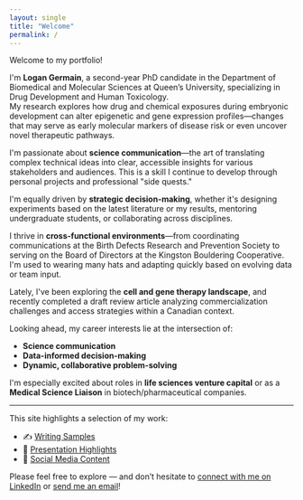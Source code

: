 ```yaml
---
layout: single
title: "Welcome"
permalink: /
---
```



Welcome to my portfolio!

I'm **Logan Germain**, a second-year PhD candidate in the Department of Biomedical and Molecular Sciences at Queen’s University, specializing in Drug Development and Human Toxicology.  
My research explores how drug and chemical exposures during embryonic development can alter epigenetic and gene expression profiles—changes that may serve as early molecular markers of disease risk or even uncover novel therapeutic pathways.

I'm passionate about **science communication**—the art of translating complex technical ideas into clear, accessible insights for various stakeholders and audiences. This is a skill I continue to develop through personal projects and professional "side quests."

I'm equally driven by **strategic decision-making**, whether it's designing experiments based on the latest literature or my results, mentoring undergraduate students, or collaborating across disciplines. 

I thrive in **cross-functional environments**—from coordinating communications at the Birth Defects Research and Prevention Society to serving on the Board of Directors at the Kingston Bouldering Cooperative. I'm used to wearing many hats and adapting quickly based on evolving data or team input.

Lately, I've been exploring the **cell and gene therapy landscape**, and recently completed a draft review article analyzing commercialization challenges and access strategies within a Canadian context. 

Looking ahead, my career interests lie at the intersection of:
- **Science communication**
- **Data-informed decision-making**
- **Dynamic, collaborative problem-solving**

I'm especially excited about roles in **life sciences venture capital** or as a **Medical Science Liaison** in biotech/pharmaceutical companies.

---

This site highlights a selection of my work:

- ✍️ [Writing Samples](/writing/)
- 🎤 [Presentation Highlights](/presentations/)
- 📱 [Social Media Content](/socialmedia/)

Please feel free to explore — and don’t hesitate to [connect with me on LinkedIn](https://www.linkedin.com/in/logan-germain-72b1201a9/) or [send me an email](mailto:15lsg@queensu.ca)!
